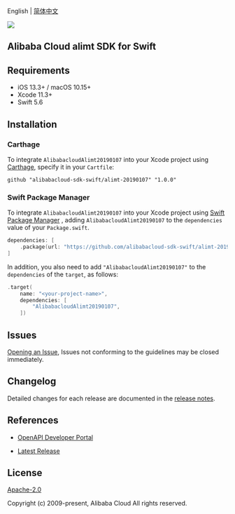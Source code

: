 English | [简体中文](README-CN.md)

![](https://aliyunsdk-pages.alicdn.com/icons/AlibabaCloud.svg)

## Alibaba Cloud alimt SDK for Swift

## Requirements

- iOS 13.3+ / macOS 10.15+
- Xcode 11.3+
- Swift 5.6

## Installation

### Carthage

To integrate `AlibabacloudAlimt20190107` into your Xcode project using [Carthage](https://github.com/Carthage/Carthage), specify it in your `Cartfile`:

```ogdl
github "alibabacloud-sdk-swift/alimt-20190107" "1.0.0"
```

### Swift Package Manager

To integrate `AlibabacloudAlimt20190107` into your Xcode project using [Swift Package Manager](https://swift.org/package-manager/) , adding `AlibabacloudAlimt20190107` to the `dependencies` value of your `Package.swift`.

```swift
dependencies: [
    .package(url: "https://github.com/alibabacloud-sdk-swift/alimt-20190107.git", from: "1.0.0")
]
```

In addition, you also need to add `"AlibabacloudAlimt20190107"` to the `dependencies` of the `target`, as follows:

```swift
.target(
    name: "<your-project-name>",
    dependencies: [
        "AlibabacloudAlimt20190107",
    ])
```

## Issues

[Opening an Issue](https://github.com/alibabacloud-sdk-swift/alimt-20190107/issues/new), Issues not conforming to the guidelines may be closed immediately.

## Changelog

Detailed changes for each release are documented in the [release notes](./ChangeLog.txt).

## References

* [OpenAPI Developer Portal](https://next.api.alibabacloud.com/home)
- [Latest Release](https://github.com/alibabacloud-sdk-swift/alimt-20190107)

## License

[Apache-2.0](http://www.apache.org/licenses/LICENSE-2.0)

Copyright (c) 2009-present, Alibaba Cloud All rights reserved.
